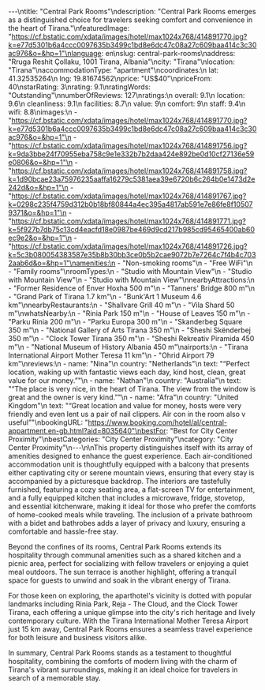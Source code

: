 ---\ntitle: "Central Park Rooms"\ndescription: "Central Park Rooms emerges as a distinguished choice for travelers seeking comfort and convenience in the heart of Tirana."\nfeaturedImage: "https://cf.bstatic.com/xdata/images/hotel/max1024x768/414891770.jpg?k=e77d5301b6a4ccc0097635b3499c1bd8e6dc47c08a27c609baa414c3c30ac976&o=&hp=1"\nlanguage: en\nslug: central-park-rooms\naddress: "Rruga Reshit Çollaku, 1001 Tirana, Albania"\ncity: "Tirana"\nlocation: "Tirana"\naccommodationType: "apartment"\ncoordinates:\n  lat: 41.32535264\n  lng: 19.81674562\nprice: "US$40"\npriceFrom: 40\nstarRating: 3\nrating: 9.1\nratingWords: "Outstanding"\nnumberOfReviews: 127\nratings:\n  overall: 9.1\n  location: 9.6\n  cleanliness: 9.1\n  facilities: 8.7\n  value: 9\n  comfort: 9\n  staff: 9.4\n  wifi: 8.8\nimages:\n  - "https://cf.bstatic.com/xdata/images/hotel/max1024x768/414891770.jpg?k=e77d5301b6a4ccc0097635b3499c1bd8e6dc47c08a27c609baa414c3c30ac976&o=&hp=1"\n  - "https://cf.bstatic.com/xdata/images/hotel/max1024x768/414891756.jpg?k=9da3bbe24f70955eba758c9e1e332b7b2daa424e892be0d10cf27136e59e0806&o=&hp=1"\n  - "https://cf.bstatic.com/xdata/images/hotel/max1024x768/414891758.jpg?k=1d90bcae23a75976235aaffa16279c5381aea39e6720b6c264b0e1473d2e242d&o=&hp=1"\n  - "https://cf.bstatic.com/xdata/images/hotel/max1024x768/414891767.jpg?k=0298c235f4759d312b0b18bf80844a4ec395a4817ab591e7e86fe8f105079371&o=&hp=1"\n  - "https://cf.bstatic.com/xdata/images/hotel/max1024x768/414891771.jpg?k=5f927b7db75c13cd4eacfd18e0987be469d9cd217b985cd95465400ab60ec9e2&o=&hp=1"\n  - "https://cf.bstatic.com/xdata/images/hotel/max1024x768/414891726.jpg?k=5c3b080054383587e35b8b30bb3ce0b5b2cae9072b7e7264c7f4b4c7032aab6d&o=&hp=1"\namenities:\n  - "Non-smoking rooms"\n  - "Free WiFi"\n  - "Family rooms"\nroomTypes:\n  - "Studio with Mountain View"\n  - "Studio with Mountain View"\n  - "Studio with Mountain View"\nnearbyAttractions:\n  - "Former Residence of Enver Hoxha 500 m"\n  - "Tanners' Bridge 800 m"\n  - "Grand Park of Tirana 1.7 km"\n  - "Bunk'Art 1 Museum 4.6 km"\nnearbyRestaurants:\n  - "Shallvare Grill 40 m"\n  - "Vila Shard 50 m"\nwhatsNearby:\n  - "Rinia Park 150 m"\n  - "House of Leaves 150 m"\n  - "Parku Rinia 200 m"\n  - "Parku Europa 300 m"\n  - "Skanderbeg Square 350 m"\n  - "National Gallery of Arts Tirana 350 m"\n  - "Sheshi Skënderbej 350 m"\n  - "Clock Tower Tirana 350 m"\n  - "Sheshi Rekreativ Piramida 450 m"\n  - "National Museum of History Albania 450 m"\nairports:\n  - "Tirana International Airport Mother Teresa 11 km"\n  - "Ohrid Airport 79 km"\nreviews:\n  - name: "Nina"\n    country: "Netherlands"\n    text: "“Perfect location, waking up with fantastic views each day, kind host, clean, great value for our money.”"\n  - name: "Nathan"\n    country: "Australia"\n    text: "“The place is very nice, in the heart of Tirana. The view from the window is great and the owner is very kind.”"\n  - name: "Afra"\n    country: "United Kingdom"\n    text: "“Great location and value for money, hosts were very friendly and even lent us a pair of nail clippers. Air con in the room also v useful”"\nbookingURL: "https://www.booking.com/hotel/al/central-appartment.en-gb.html?aid=8035640"\nbestFor: "Best for City Center Proximity"\nbestCategories: "City Center Proximity"\ncategory: "City Center Proximity"\n---\n\nThis property distinguishes itself with its array of amenities designed to enhance the guest experience. Each air-conditioned accommodation unit is thoughtfully equipped with a balcony that presents either captivating city or serene mountain views, ensuring that every stay is accompanied by a picturesque backdrop. The interiors are tastefully furnished, featuring a cozy seating area, a flat-screen TV for entertainment, and a fully equipped kitchen that includes a microwave, fridge, stovetop, and essential kitchenware, making it ideal for those who prefer the comforts of home-cooked meals while traveling. The inclusion of a private bathroom with a bidet and bathrobes adds a layer of privacy and luxury, ensuring a comfortable and hassle-free stay.

Beyond the confines of its rooms, Central Park Rooms extends its hospitality through communal amenities such as a shared kitchen and a picnic area, perfect for socializing with fellow travelers or enjoying a quiet meal outdoors. The sun terrace is another highlight, offering a tranquil space for guests to unwind and soak in the vibrant energy of Tirana.

For those keen on exploring, the aparthotel's vicinity is dotted with popular landmarks including Rinia Park, Reja - The Cloud, and the Clock Tower Tirana, each offering a unique glimpse into the city's rich heritage and lively contemporary culture. With the Tirana International Mother Teresa Airport just 15 km away, Central Park Rooms ensures a seamless travel experience for both leisure and business visitors alike.

In summary, Central Park Rooms stands as a testament to thoughtful hospitality, combining the comforts of modern living with the charm of Tirana's vibrant surroundings, making it an ideal choice for travelers in search of a memorable stay.